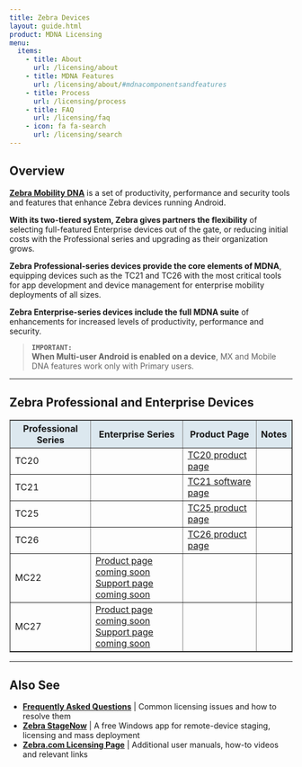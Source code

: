 ```yaml
---
title: Zebra Devices 
layout: guide.html
product: MDNA Licensing
menu:
  items:
    - title: About
      url: /licensing/about
    - title: MDNA Features
      url: /licensing/about/#mdnacomponentsandfeatures
    - title: Process
      url: /licensing/process
    - title: FAQ
      url: /licensing/faq
    - icon: fa fa-search
      url: /licensing/search
---
```


## Overview

**[Zebra Mobility DNA](https://www.zebra.com/us/en/products/software/mobile-computers/mobility-dna.html)** is a set of productivity, performance and security tools and features that enhance Zebra devices running Android. 

**With its two-tiered system, Zebra gives partners the flexibility** of selecting full-featured Enterprise devices out of the gate, or reducing initial costs with the Professional series and upgrading as their organization grows.

**Zebra Professional-series devices provide the core elements of MDNA**, equipping devices such as the TC21 and TC26 with the most critical tools for app development and device management for enterprise mobility deployments of all sizes. 

**Zebra Enterprise-series devices include the full MDNA suite** of enhancements for increased levels of productivity, performance and security.  

> **`IMPORTANT:`<br>When Multi-user Android is enabled on a device**, MX and Mobile DNA features work only with Primary users. 

-----

## Zebra Professional and Enterprise Devices 

<table class="faceliftCenter" style="width:100%" border="1" padding="5px">
<tbody>
  <tr bgcolor="#dce8ef">
    <th>Professional Series</th>
    <th>Enterprise Series</th>
    <th>Product Page</th>
    <th>Notes</th>
  </tr>

  <tr>
  <td>TC20</td>
  <td></td>
   <td><a href="https://www.zebra.com/us/en/products/mobile-computers/handheld/tc20.html">TC20 product page</a></td>
 <td></td>
  </tr>

  <tr>
  <td>TC21</td>
  <td></td>
  <td><a href="https://www.zebra.com/us/en/support-downloads/mobile-computers/handheld/tc21.html">TC21 software page</a></td>
  <td></td>
  </tr>

  <tr>
  <td>TC25</td>
  <td></td>
  <td><a href="https://www.zebra.com/us/en/products/mobile-computers/handheld/tc25.html">TC25 product page</a></td>
  <td></td>
  </tr>

  <tr>
  <td>TC26</td>
  <td></td>
  <td><a href="https://www.zebra.com/us/en/support-downloads/mobile-computers/handheld/tc26.html">TC26 product page</a></td>
  <td></td>
  </tr>

  <tr>
  <td>MC22</td>
  <td><a href="https://www.zebra.com/us/en/products/mobile-computers/handheld/tc51-tc56.html">Product page coming soon</a><br><a href="https://www.zebra.com/us/en/support-downloads/mobile-computers/handheld/tc51.html">Support page coming soon</a></td>
  <td></td>
  <td></td>
  </tr>

  <tr>
  <td>MC27</td>
  <td><a href="https://www.zebra.com/us/en/products/mobile-computers/handheld/tc51-tc56.html">Product page coming soon</a><br><a href="https://www.zebra.com/us/en/support-downloads/mobile-computers/handheld/tc56.html">Support page coming soon</a></td>
  <td></td>
  <td></td>
  </tr>

</table>

-----

## Also See

* **[Frequently Asked Questions](../faq)** | Common licensing issues and how to resolve them 
* **[Zebra StageNow](/stagenow)** | A free Windows app for remote-device staging, licensing and mass deployment 
* **[Zebra.com Licensing Page](https://www.zebra.com/us/en/support-downloads/software-licensing.html)** | Additional user manuals, how-to videos and relevant links
